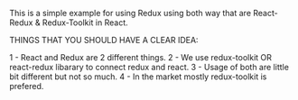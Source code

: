 This is a simple example for using Redux using both way that are React-Redux & Redux-Toolkit in React.

THINGS THAT YOU SHOULD HAVE A CLEAR IDEA:

1 - React and Redux are 2 different things.
2 - We use redux-toolkit OR react-redux libarary to connect redux and react.
3 - Usage of both are little bit different but not so much.
4 - In the market mostly redux-toolkit is prefered.
